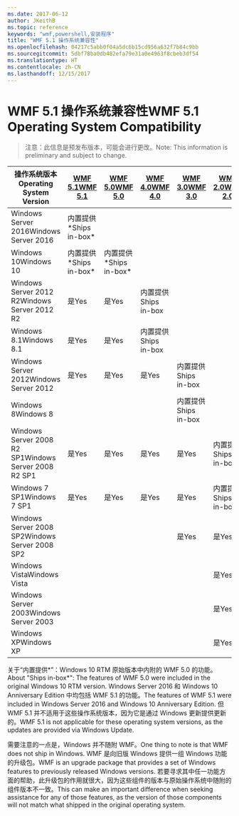 ```yaml
---
ms.date: 2017-06-12
author: JKeithB
ms.topic: reference
keywords: "wmf,powershell,安装程序"
title: "WMF 5.1 操作系统兼容性"
ms.openlocfilehash: 04217c5abb0f04a5dc6b15cd956a632f7b84c9bb
ms.sourcegitcommit: 5dbf78ba0db482efa79e31a0e4963f8cbeb3df54
ms.translationtype: HT
ms.contentlocale: zh-CN
ms.lasthandoff: 12/15/2017
---
```

# <a name="wmf-51-operating-system-compatibility"></a><span data-ttu-id="2534d-103">WMF 5.1 操作系统兼容性</span><span class="sxs-lookup"><span data-stu-id="2534d-103">WMF 5.1 Operating System Compatibility</span></span> #

> <span data-ttu-id="2534d-104">注意：此信息是预发布版本，可能会进行更改。</span><span class="sxs-lookup"><span data-stu-id="2534d-104">Note: This information is preliminary and subject to change.</span></span>

| <span data-ttu-id="2534d-105">操作系统版本</span><span class="sxs-lookup"><span data-stu-id="2534d-105">Operating System Version</span></span> | [<span data-ttu-id="2534d-106">WMF 5.1</span><span class="sxs-lookup"><span data-stu-id="2534d-106">WMF 5.1</span></span>](https://aka.ms/wmf51download) | [<span data-ttu-id="2534d-107">WMF 5.0</span><span class="sxs-lookup"><span data-stu-id="2534d-107">WMF 5.0</span></span>](https://aka.ms/wmf5download) | [<span data-ttu-id="2534d-108">WMF 4.0</span><span class="sxs-lookup"><span data-stu-id="2534d-108">WMF 4.0</span></span>](https://aka.ms/wmf4download) |  [<span data-ttu-id="2534d-109">WMF 3.0</span><span class="sxs-lookup"><span data-stu-id="2534d-109">WMF 3.0</span></span>](https://aka.ms/wmf3download) | [<span data-ttu-id="2534d-110">WMF 2.0</span><span class="sxs-lookup"><span data-stu-id="2534d-110">WMF 2.0</span></span>](https://aka.ms/wmf2download) |
| ------------------------ | ----------- | ----------- | ----------- | ------------ |  ------------- |
| <span data-ttu-id="2534d-111">Windows Server 2016</span><span class="sxs-lookup"><span data-stu-id="2534d-111">Windows Server 2016</span></span> | <span data-ttu-id="2534d-112">内置提供*</span><span class="sxs-lookup"><span data-stu-id="2534d-112">Ships in-box*</span></span> |  |  |  |  |
| <span data-ttu-id="2534d-113">Windows 10</span><span class="sxs-lookup"><span data-stu-id="2534d-113">Windows 10</span></span> | <span data-ttu-id="2534d-114">内置提供*</span><span class="sxs-lookup"><span data-stu-id="2534d-114">Ships in-box*</span></span> | <span data-ttu-id="2534d-115">内置提供*</span><span class="sxs-lookup"><span data-stu-id="2534d-115">Ships in-box*</span></span>  | | | |  
| <span data-ttu-id="2534d-116">Windows Server 2012 R2</span><span class="sxs-lookup"><span data-stu-id="2534d-116">Windows Server 2012 R2</span></span>| <span data-ttu-id="2534d-117">是</span><span class="sxs-lookup"><span data-stu-id="2534d-117">Yes</span></span> | <span data-ttu-id="2534d-118">是</span><span class="sxs-lookup"><span data-stu-id="2534d-118">Yes</span></span> | <span data-ttu-id="2534d-119">内置提供</span><span class="sxs-lookup"><span data-stu-id="2534d-119">Ships in-box</span></span> |  |  |
| <span data-ttu-id="2534d-120">Windows 8.1</span><span class="sxs-lookup"><span data-stu-id="2534d-120">Windows 8.1</span></span> | <span data-ttu-id="2534d-121">是</span><span class="sxs-lookup"><span data-stu-id="2534d-121">Yes</span></span> | <span data-ttu-id="2534d-122">是</span><span class="sxs-lookup"><span data-stu-id="2534d-122">Yes</span></span> |  <span data-ttu-id="2534d-123">内置提供</span><span class="sxs-lookup"><span data-stu-id="2534d-123">Ships in-box</span></span> |  |  |
| <span data-ttu-id="2534d-124">Windows Server 2012</span><span class="sxs-lookup"><span data-stu-id="2534d-124">Windows Server 2012</span></span> | <span data-ttu-id="2534d-125">是</span><span class="sxs-lookup"><span data-stu-id="2534d-125">Yes</span></span> | <span data-ttu-id="2534d-126">是</span><span class="sxs-lookup"><span data-stu-id="2534d-126">Yes</span></span> | <span data-ttu-id="2534d-127">是</span><span class="sxs-lookup"><span data-stu-id="2534d-127">Yes</span></span> |  <span data-ttu-id="2534d-128">内置提供</span><span class="sxs-lookup"><span data-stu-id="2534d-128">Ships in-box</span></span> | |
| <span data-ttu-id="2534d-129">Windows 8</span><span class="sxs-lookup"><span data-stu-id="2534d-129">Windows 8</span></span> |  |  |  | <span data-ttu-id="2534d-130">内置提供</span><span class="sxs-lookup"><span data-stu-id="2534d-130">Ships in-box</span></span> | |
| <span data-ttu-id="2534d-131">Windows Server 2008 R2 SP1</span><span class="sxs-lookup"><span data-stu-id="2534d-131">Windows Server 2008 R2 SP1</span></span> | <span data-ttu-id="2534d-132">是</span><span class="sxs-lookup"><span data-stu-id="2534d-132">Yes</span></span> | <span data-ttu-id="2534d-133">是</span><span class="sxs-lookup"><span data-stu-id="2534d-133">Yes</span></span> | <span data-ttu-id="2534d-134">是</span><span class="sxs-lookup"><span data-stu-id="2534d-134">Yes</span></span> |  <span data-ttu-id="2534d-135">是</span><span class="sxs-lookup"><span data-stu-id="2534d-135">Yes</span></span>| <span data-ttu-id="2534d-136">内置提供</span><span class="sxs-lookup"><span data-stu-id="2534d-136">Ships in-box</span></span> |
| <span data-ttu-id="2534d-137">Windows 7 SP1</span><span class="sxs-lookup"><span data-stu-id="2534d-137">Windows 7 SP1</span></span>  | <span data-ttu-id="2534d-138">是</span><span class="sxs-lookup"><span data-stu-id="2534d-138">Yes</span></span> | <span data-ttu-id="2534d-139">是</span><span class="sxs-lookup"><span data-stu-id="2534d-139">Yes</span></span> | <span data-ttu-id="2534d-140">是</span><span class="sxs-lookup"><span data-stu-id="2534d-140">Yes</span></span> | <span data-ttu-id="2534d-141">是</span><span class="sxs-lookup"><span data-stu-id="2534d-141">Yes</span></span> | <span data-ttu-id="2534d-142">内置提供</span><span class="sxs-lookup"><span data-stu-id="2534d-142">Ships in-box</span></span> |
| <span data-ttu-id="2534d-143">Windows Server 2008 SP2</span><span class="sxs-lookup"><span data-stu-id="2534d-143">Windows Server 2008 SP2</span></span> | | | | <span data-ttu-id="2534d-144">是</span><span class="sxs-lookup"><span data-stu-id="2534d-144">Yes</span></span> | <span data-ttu-id="2534d-145">是</span><span class="sxs-lookup"><span data-stu-id="2534d-145">Yes</span></span> |
| <span data-ttu-id="2534d-146">Windows Vista</span><span class="sxs-lookup"><span data-stu-id="2534d-146">Windows Vista</span></span> | | | | | <span data-ttu-id="2534d-147">是</span><span class="sxs-lookup"><span data-stu-id="2534d-147">Yes</span></span> |
| <span data-ttu-id="2534d-148">Windows Server 2003</span><span class="sxs-lookup"><span data-stu-id="2534d-148">Windows Server 2003</span></span>| | | |  | <span data-ttu-id="2534d-149">是</span><span class="sxs-lookup"><span data-stu-id="2534d-149">Yes</span></span> |
| <span data-ttu-id="2534d-150">Windows XP</span><span class="sxs-lookup"><span data-stu-id="2534d-150">Windows XP</span></span> | | | |  | <span data-ttu-id="2534d-151">是</span><span class="sxs-lookup"><span data-stu-id="2534d-151">Yes</span></span> |


<span data-ttu-id="2534d-152">关于“内置提供*”：Windows 10 RTM 原始版本中内附的 WMF 5.0 的功能。</span><span class="sxs-lookup"><span data-stu-id="2534d-152">About "Ships in-box*": The features of WMF 5.0 were included in the original Windows 10 RTM version.</span></span>
<span data-ttu-id="2534d-153">Windows Server 2016 和 Windows 10 Anniversary Edition 中均包括 WMF 5.1 的功能。</span><span class="sxs-lookup"><span data-stu-id="2534d-153">The features of WMF 5.1 were included in Windows Server 2016 and Windows 10 Anniversary Edition.</span></span> <span data-ttu-id="2534d-154">但 WMF 5.1 并不适用于这些操作系统版本，因为它是通过 Windows 更新提供更新的。</span><span class="sxs-lookup"><span data-stu-id="2534d-154">WMF 5.1 is not applicable for these operating system versions, as the updates are provided via Windows Update.</span></span>


<span data-ttu-id="2534d-155">需要注意的一点是，Windows 并不随附 WMF。</span><span class="sxs-lookup"><span data-stu-id="2534d-155">One thing to note is that WMF does not ship in Windows.</span></span> <span data-ttu-id="2534d-156">WMF 是向旧版 Windows 提供一组 Windows 功能的升级包。</span><span class="sxs-lookup"><span data-stu-id="2534d-156">WMF is an upgrade package that provides a set of Windows features to previously released Windows versions.</span></span> <span data-ttu-id="2534d-157">若要寻求其中任一功能方面的帮助，此升级包的作用就很大，因为这些组件的版本与原始操作系统中随附的组件版本不一致。</span><span class="sxs-lookup"><span data-stu-id="2534d-157">This can make an important difference when seeking assistance for any of those features, as the version of those components will not match what shipped in the original operating system.</span></span>

